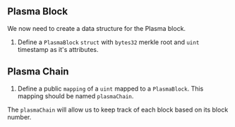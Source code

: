 ## Plasma Block

We now need to create a data structure for the Plasma block.

1. Define a `PlasmaBlock` `struct` with `bytes32` merkle root and `uint` timestamp as it's attributes.

## Plasma Chain

1. Define a public `mapping` of a `uint` mapped to a `PlasmaBlock`. This mapping should be named `plasmaChain`.

The `plasmaChain` will allow us to keep track of each block based on its block number.
